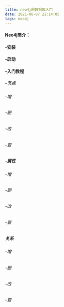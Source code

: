 ```yaml
---
title: neo4j图数据库入门
date: 2021-06-07 22:14:05
tags: neo4j
---
```


#### Neo4j简介：

#### -安装

#### -启动

#### -入门教程

##### -节点

###### -增

###### -删

###### -改

###### -查

##### -属性

###### -增

###### -删

###### -改

###### -查

##### 关系

###### -增

###### -删

###### -改

###### -查

